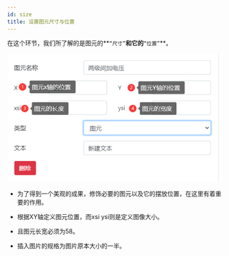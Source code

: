 ```yaml
---
id: size
title: 设置图元尺寸与位置
---
```

在这个环节，我们所了解的是图元的**`“尺寸”`**和它的**`“位置”`**。

![img](../static/img/chicun.png)

- 为了得到一个美观的成果，修饰必要的图元以及它的摆放位置，在这里有着重要的作用。

- 根据XY轴定义图元位置，而xsi ysi则是定义图像大小。

- 且图元长宽必须为58。

- 插入图片的规格为图片原本大小的一半。

